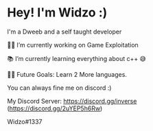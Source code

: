 # Hey! I'm Widzo :)

I'm a Dweeb and a self taught developer


👨‍💻 I’m currently working on Game Exploitation

📚 I’m currently learning everything about c++ 😅

💪🏼 Future Goals: Learn 2 More languages.


You can always fine me on discord :)

My Discord Server:
https://discord.gg/inverse
(https://discord.gg/2uYEP5h6Rw)


Widzo#1337
